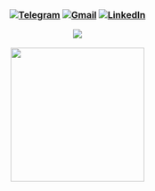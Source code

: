 <h1 style = "position:relative; left:1180px;"align="center">Hi :wave:, I'm Yasin Rezvani<img class="emoji" alt="standing_person" height="40" width="40" src="https://github.githubassets.com/images/icons/emoji/unicode/1f9cd.png">:iran:</h1>

<h3 align="center">
<a href="https://t.me/yasinamt" target="_blank"><img alt="Telegram" src="https://img.shields.io/badge/-Telegram-0088cc?style=flat-square&logo=Telegram&logoColor=white"></a>
<a href="mailto:yasinrezvani2025@gmail.com" target="_blank"><img alt="Gmail" src="https://img.shields.io/badge/Gmail-D14836?logo=gmail&logoColor=white"></a>
<a href="https://www.linkedin.com/in/yasin-rezvani-43338b190/" target="_blank"><img alt="LinkedIn" src="https://img.shields.io/badge/Linkedin-blue?logo=linkedin&logoColor=white"></a>

![](https://komarev.com/ghpvc/?username=YasinRezvani&color=blueviolet)

<p style="left:100px">
  <img height="240em" src="https://github-readme-stats.vercel.app/api?username=YasinRezvani&show_icons=true&theme=chartreuse-dark" />
  
</p>
